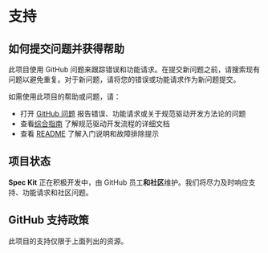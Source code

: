 # 支持

## 如何提交问题并获得帮助

此项目使用 GitHub 问题来跟踪错误和功能请求。在提交新问题之前，请搜索现有问题以避免重复。对于新问题，请将您的错误或功能请求作为新问题提交。

如需使用此项目的帮助或问题，请：

- 打开 [GitHub 问题](https://github.com/github/spec-kit/issues/new) 报告错误、功能请求或关于规范驱动开发方法论的问题
- 查看[综合指南](./spec-driven.md) 了解规范驱动开发流程的详细文档
- 查看 [README](./README.md) 了解入门说明和故障排除提示

## 项目状态

**Spec Kit** 正在积极开发中，由 GitHub 员工**和社区**维护。我们将尽力及时响应支持、功能请求和社区问题。

## GitHub 支持政策

此项目的支持仅限于上面列出的资源。
